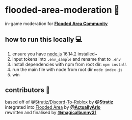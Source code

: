 # flooded-area-moderation 🤖
in-game moderation for **[Flooded Area Community](https://discord.gg/Btng2qqjgA "https://discord.gg/Btng2qqjgA 🔗")**

## how to run this locally 💻
1. ensure you have [node.js](https://nodejs.org) 16.14.2 installed~
2. input tokens into `.env_sample` and rename that to `.env`
3. install dependencies with npm from root dir: `npm install`
4. run the main file with node from root dir `node index.js`
5. win

## contributors 👥
based off of [@Stratiz/Discord-To-Roblox](https://github.com/Stratiz/Discord-To-Roblox) by **[@Stratiz](https://github.com/Stratiz)**
<br>
integrated into [Flooded Area](https://www.roblox.com/games/3976767347/Flooded-Area) by **[@ActuallyArlo](https://actuallyarlo.dev)**
<br>
rewritten and finalised by **[@magicalbunny31](https://github.com/magicalbunny31)**